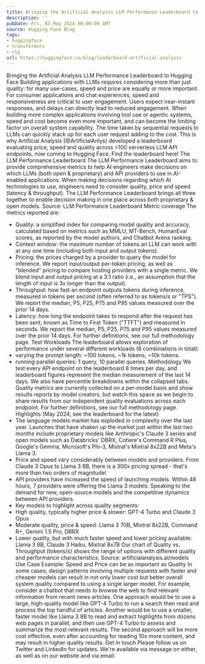 ```yaml
---
title: Bringing the Artificial Analysis LLM Performance Leaderboard to Hugging Face
description: ''
pubDate: Fri, 03 May 2024 00:00:00 GMT
source: Hugging Face Blog
tags:
- huggingface
- transformers
- nlp
url: https://huggingface.co/blog/leaderboard-artificial-analysis
---
```


Bringing the Artificial Analysis LLM Performance Leaderboard to Hugging Face
Building applications with LLMs requires considering more than just quality: for many use-cases, speed and price are equally or more important.
For consumer applications and chat experiences, speed and responsiveness are critical to user engagement. Users expect near-instant responses, and delays can directly lead to reduced engagement. When building more complex applications involving tool use or agentic systems, speed and cost become even more important, and can become the limiting factor on overall system capability. The time taken by sequential requests to LLMs can quickly stack up for each user request adding to the cost.
This is why Artificial Analysis (@ArtificialAnlys) developed a leaderboard evaluating price, speed and quality across >100 serverless LLM API endpoints, now coming to Hugging Face.
Find the leaderboard here!
The LLM Performance Leaderboard
The LLM Performance Leaderboard aims to provide comprehensive metrics to help AI engineers make decisions on which LLMs (both open & proprietary) and API providers to use in AI-enabled applications.
When making decisions regarding which AI technologies to use, engineers need to consider quality, price and speed (latency & throughput). The LLM Performance Leaderboard brings all three together to enable decision making in one place across both proprietary & open models.
Source: LLM Performance Leaderboard
Metric coverage
The metrics reported are:
- Quality: a simplified index for comparing model quality and accuracy, calculated based on metrics such as MMLU, MT-Bench, HumanEval scores, as reported by the model authors, and Chatbot Arena ranking.
- Context window: the maximum number of tokens an LLM can work with at any one time (including both input and output tokens).
- Pricing: the prices charged by a provider to query the model for inference. We report input/output per-token pricing, as well as "blended" pricing to compare hosting providers with a single metric. We blend input and output pricing at a 3:1 ratio (i.e., an assumption that the length of input is 3x longer than the output).
- Throughput: how fast an endpoint outputs tokens during inference, measured in tokens per second (often referred to as tokens/s or "TPS"). We report the median, P5, P25, P75 and P95 values measured over the prior 14 days.
- Latency: how long the endpoint takes to respond after the request has been sent, known as Time to First Token ("TTFT") and measured in seconds. We report the median, P5, P25, P75 and P95 values measured over the prior 14 days.
For further definitions, see our full methodology page.
Test Workloads
The leaderboard allows exploration of performance under several different workloads (6 combinations in total):
- varying the prompt length: ~100 tokens, ~1k tokens, ~10k tokens.
- running parallel queries: 1 query, 10 parallel queries.
Methodology
We test every API endpoint on the leaderboard 8 times per day, and leaderboard figures represent the median measurement of the last 14 days. We also have percentile breakdowns within the collapsed tabs.
Quality metrics are currently collected on a per-model basis and show results reports by model creators, but watch this space as we begin to share results from our independent quality evaluations across each endpoint.
For further definitions, see our full methodology page.
Highlights (May 2024, see the leaderboard for the latest)
- The language models market has exploded in complexity over the last year. Launches that have shaken up the market just within the last two months include proprietary models like Anthropic's Claude 3 series and open models such as Databricks' DBRX, Cohere's Command R Plus, Google's Gemma, Microsoft's Phi-3, Mistral's Mixtral 8x22B and Meta's Llama 3.
- Price and speed vary considerably between models and providers. From Claude 3 Opus to Llama 3 8B, there is a 300x pricing spread - that's more than two orders of magnitude!
- API providers have increased the speed of launching models. Within 48 hours, 7 providers were offering the Llama 3 models. Speaking to the demand for new, open-source models and the competitive dynamics between API providers.
- Key models to highlight across quality segments:
- High quality, typically higher price & slower: GPT-4 Turbo and Claude 3 Opus
- Moderate quality, price & speed: Llama 3 70B, Mixtral 8x22B, Command R+, Gemini 1.5 Pro, DBRX
- Lower quality, but with much faster speed and lower pricing available: Llama 3 8B, Claude 3 Haiku, Mixtral 8x7B
Our chart of Quality vs. Throughput (tokens/s) shows the range of options with different quality and performance characteristics.
Source: artificialanalysis.ai/models
Use Case Example: Speed and Price can be as important as Quality
In some cases, design patterns involving multiple requests with faster and cheaper models can result in not only lower cost but better overall system quality compared to using a single larger model.
For example, consider a chatbot that needs to browse the web to find relevant information from recent news articles. One approach would be to use a large, high-quality model like GPT-4 Turbo to run a search then read and process the top handful of articles. Another would be to use a smaller, faster model like Llama 3 8B to read and extract highlights from dozens web pages in parallel, and then use GPT-4 Turbo to assess and summarize the most relevant results. The second approach will be more cost effective, even after accounting for reading 10x more content, and may result in higher quality results.
Get in touch
Please follow us on Twitter and LinkedIn for updates. We're available via message on either, as well as on our website and via email.
